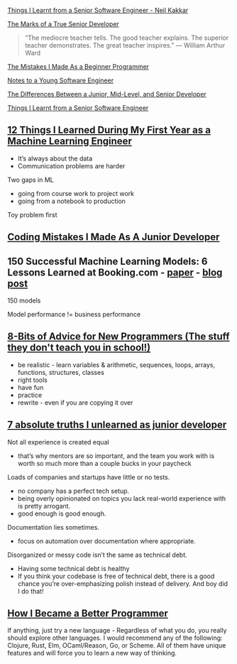 [Things I Learnt from a Senior Software Engineer - Neil Kakkar](https://neilkakkar.com/things-I-learnt-from-a-senior-dev.html)

[The Marks of a True Senior Developer](https://medium.com/madhash/the-marks-of-a-true-senior-developer-d5f3b11c3375)

> “The mediocre teacher tells. The good teacher explains. The superior teacher demonstrates. The great teacher inspires.” — William Arthur Ward

[The Mistakes I Made As a Beginner Programmer](https://medium.com/edge-coders/the-mistakes-i-made-as-a-beginner-programmer-ac8b3e54c312)

[Notes to a Young Software Engineer](https://www.nemil.com/on-software-engineering/index.html)

[The Differences Between a Junior, Mid-Level, and Senior Developer](https://medium.com/better-programming/the-differences-between-a-junior-mid-level-and-senior-developer-bb2cb2eb000d)

[Things I Learnt from a Senior Software Engineer](https://neilkakkar.com/things-I-learnt-from-a-senior-dev.html)

## [12 Things I Learned During My First Year as a Machine Learning Engineer](https://towardsdatascience.com/12-things-i-learned-during-my-first-year-as-a-machine-learning-engineer-2991573a9195)

- It’s always about the data
- Communication problems are harder

Two gaps in ML
- going from course work to project work
- going from a notebook to production

Toy problem first

## [Coding Mistakes I Made As A Junior Developer](https://towardsdatascience.com/coding-mistakes-i-made-as-a-junior-developer-e151dd3b3c7d)

## 150 Successful Machine Learning Models: 6 Lessons Learned at Booking.com - [paper](https://dl.acm.org/doi/pdf/10.1145/3292500.3330744) - [blog post](https://blog.acolyer.org/2019/10/07/150-successful-machine-learning-models/)

150 models

Model performance != business performance


## [8-Bits of Advice for New Programmers (The stuff they don't teach you in school!)](https://www.youtube.com/watch?v=vVRCJ52g5m4)

- be realistic - learn variables & arithmetic, sequences, loops, arrays, functions, structures, classes
- right tools
- have fun
- practice
- rewrite - even if you are copying it over


## [7 absolute truths I unlearned as junior developer](https://monicalent.com/blog/2019/06/03/absolute-truths-unlearned-as-junior-developer/)

Not all experience is created equal
- that’s why mentors are so important, and the team you work with is worth so much more than a couple bucks in your paycheck

Loads of companies and startups have little or no tests. 
- no company has a perfect tech setup.
- being overly opinionated on topics you lack real-world experience with is pretty arrogant.
- good enough is good enough.

Documentation lies sometimes.
- focus on automation over documentation where appropriate. 

Disorganized or messy code isn’t the same as technical debt.
- Having some technical debt is healthy
- If you think your codebase is free of technical debt, there is a good chance you’re over-emphasizing polish instead of delivery. And boy did I do that!


## [How I Became a Better Programmer](https://jlongster.com/How-I-Became-Better-Programmer)

If anything, just try a new language - Regardless of what you do, you really should explore other languages. I would recommend any of the following: Clojure, Rust, Elm, OCaml/Reason, Go, or Scheme. All of them have unique features and will force you to learn a new way of thinking.


